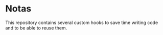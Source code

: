 # Notas

This repository contains several custom hooks to save time writing code and to be able to reuse them.

